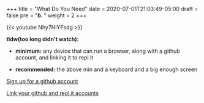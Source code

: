 +++
title = "What Do You Need"
date = 2020-07-01T21:03:49-05:00
draft = false
pre = "<b>b. </b>"
weight = 2
+++

{{< youtube Nhy7HlYFsdg >}}

**tldw(too long didn't watch):**

* **minimum:** any device that can run a browser, along with a github account, and linking it to repl.it

* **recommended:** the above min and a keyboard and a big enough screen 

[Sign up for a github account](https://github.com/)

[Link your github and repl.it accounts](https://repl.it/)
